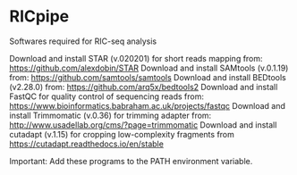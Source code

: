 # RICpipe

Softwares required for RIC-seq analysis

Download and install STAR (v.020201) for short reads mapping from:
https://github.com/alexdobin/STAR
Download and install SAMtools (v.0.1.19) from:
https://github.com/samtools/samtools
Download and install BEDtools (v2.28.0) from:
https://github.com/arq5x/bedtools2
Download and install FastQC for quality control of sequencing reads from:
https://www.bioinformatics.babraham.ac.uk/projects/fastqc
Download and install Trimmomatic (v.0.36) for trimming adapter from:
http://www.usadellab.org/cms/?page=trimmomatic
Download and install cutadapt (v.1.15) for cropping low-complexity fragments from
https://cutadapt.readthedocs.io/en/stable

Important:
Add these programs to the PATH environment variable.
